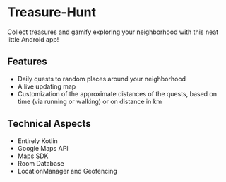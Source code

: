# Treasure-Hunt
Collect treasures and gamify exploring your neighborhood with this neat little Android app!

## Features
- Daily quests to random places around your neighborhood
- A live updating map
- Customization of the approximate distances of the quests, based on time (via running or walking) or on distance in km

## Technical Aspects
- Entirely Kotlin
- Google Maps API
- Maps SDK
- Room Database
- LocationManager and Geofencing
